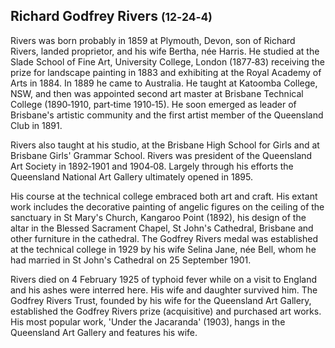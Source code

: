 ## Richard Godfrey Rivers <small>(12‑24‑4)</small>

Rivers was born probably in 1859 at Plymouth, Devon, son of Richard Rivers, landed proprietor, and his wife Bertha, née Harris. He studied at the Slade School of Fine Art, University College, London (1877‑83) receiving the prize for landscape painting in 1883 and exhibiting at the Royal Academy of Arts in 1884. In 1889 he came to Australia. He taught at Katoomba College, NSW, and then was appointed second art master at Brisbane Technical College (1890‑1910, part‑time 1910‑15). He soon emerged as leader of Brisbane's artistic community and the first artist member of the Queensland Club in 1891.

Rivers also taught at his studio, at the Brisbane High School for Girls and at Brisbane Girls' Grammar School. Rivers was president of the Queensland Art Society in 1892‑1901 and 1904‑08. Largely through his efforts the Queensland National Art Gallery ultimately opened in 1895.

His course at the technical college embraced both art and craft. His extant work includes the decorative painting of angelic figures on the ceiling of the sanctuary in St Mary's Church, Kangaroo Point (1892), his design of the altar in the Blessed Sacrament Chapel, St John's Cathedral, Brisbane and other furniture in the cathedral. The Godfrey Rivers medal was established at the technical college in 1929 by his wife Selina Jane, née Bell, whom he had married in St John's Cathedral on 25 September 1901.

Rivers died on 4 February 1925 of typhoid fever while on a visit to England and his ashes were interred here. His wife and daughter survived him. The Godfrey Rivers Trust, founded by his wife for the Queensland Art Gallery, established the Godfrey Rivers prize (acquisitive) and purchased art works. His most popular work, 'Under the Jacaranda' (1903), hangs in the Queensland Art Gallery and features his wife.

